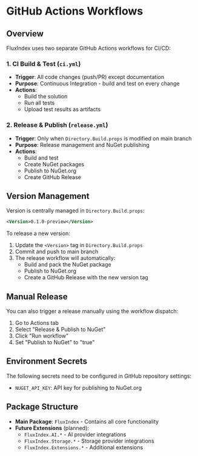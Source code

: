 # GitHub Actions Workflows

## Overview

FluxIndex uses two separate GitHub Actions workflows for CI/CD:

### 1. CI Build & Test (`ci.yml`)
- **Trigger**: All code changes (push/PR) except documentation
- **Purpose**: Continuous Integration - build and test on every change
- **Actions**:
  - Build the solution
  - Run all tests
  - Upload test results as artifacts

### 2. Release & Publish (`release.yml`)
- **Trigger**: Only when `Directory.Build.props` is modified on main branch
- **Purpose**: Release management and NuGet publishing
- **Actions**:
  - Build and test
  - Create NuGet packages
  - Publish to NuGet.org
  - Create GitHub Release

## Version Management

Version is centrally managed in `Directory.Build.props`:

```xml
<Version>0.1.0-preview</Version>
```

To release a new version:
1. Update the `<Version>` tag in `Directory.Build.props`
2. Commit and push to main branch
3. The release workflow will automatically:
   - Build and pack the NuGet package
   - Publish to NuGet.org
   - Create a GitHub Release with the new version tag

## Manual Release

You can also trigger a release manually using the workflow dispatch:
1. Go to Actions tab
2. Select "Release & Publish to NuGet"
3. Click "Run workflow"
4. Set "Publish to NuGet" to "true"

## Environment Secrets

The following secrets need to be configured in GitHub repository settings:
- `NUGET_API_KEY`: API key for publishing to NuGet.org

## Package Structure

- **Main Package**: `FluxIndex` - Contains all core functionality
- **Future Extensions** (planned):
  - `FluxIndex.AI.*` - AI provider integrations
  - `FluxIndex.Storage.*` - Storage provider integrations
  - `FluxIndex.Extensions.*` - Additional extensions